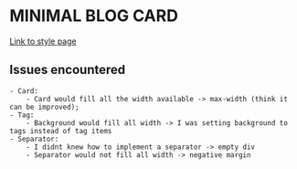 # MINIMAL BLOG CARD

[Link to style page](https://devchallenges.io/editor/solution/20192)

## Issues encountered
    - Card: 
        - Card would fill all the width available -> max-width (think it can be improved);
    - Tag:
        - Background would fill all width -> I was setting background to tags instead of tag items
    - Separator:
        - I didnt knew how to implement a separator -> empty div
        - Separator would not fill all width -> negative margin